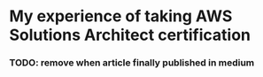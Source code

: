 # My experience of taking AWS Solutions Architect certification
### TODO: remove when article finally published in medium